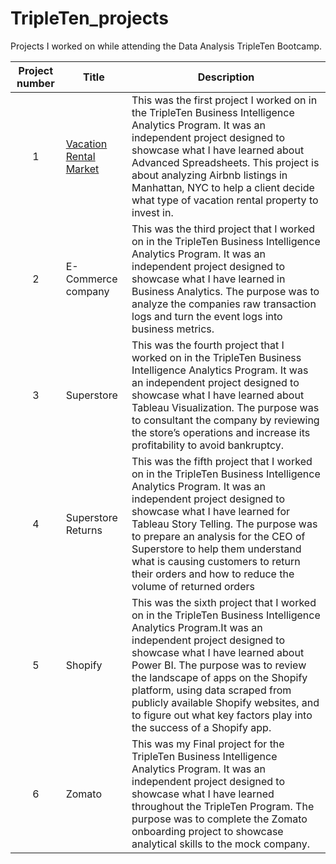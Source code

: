 # TripleTen_projects
Projects I worked on while attending the Data Analysis TripleTen Bootcamp.


| Project number | Title | Description |
| :-----------: | ----------- |----------- |
| 1 | [Vacation Rental Market](https://github.com/mudumbaigth/Dataprojects_Tripleten/tree/main/Vacation%20Rental%20Market)| This was the first project I worked on in the TripleTen Business Intelligence Analytics Program. It was an independent project designed to showcase what I have learned about Advanced Spreadsheets. This project is about analyzing Airbnb listings in Manhattan, NYC to help a client decide what type of vacation rental property to invest in.|
| 2| E-Commerce company | This was the third project that I worked on in the TripleTen Business Intelligence Analytics Program. It was an independent project designed to showcase what I have learned in Business Analytics. The purpose was to analyze the companies raw transaction logs and turn the event logs into business metrics.|
| 3 | Superstore | This was the fourth project that I worked on in the TripleTen Business Intelligence Analytics Program. It was an independent project designed to showcase what I have learned about Tableau Visualization. The purpose was to consultant the company by reviewing the store’s operations and increase its profitability to avoid bankruptcy. |
| 4 |Superstore Returns | This was the fifth project that I worked on in the TripleTen Business Intelligence Analytics Program. It was an independent project designed to showcase what I have learned for Tableau Story Telling. The purpose was to prepare an analysis for the CEO of Superstore to help them understand what is causing customers to return their orders and how to reduce the volume of returned orders |
| 5 | Shopify | This was the sixth project that I worked on in the TripleTen Business Intelligence Analytics Program.It was an independent project designed to showcase what I have learned about Power BI. The purpose was to review the landscape of apps on the Shopify platform, using data scraped from publicly available Shopify websites, and to figure out what key factors play into the success of a Shopify app. |
| 6 | Zomato | This was my Final project for the TripleTen Business Intelligence Analytics Program. It was an independent project designed to showcase what I have learned throughout the TripleTen Program. The purpose was to complete the Zomato onboarding project to showcase analytical skills to the mock company. |



